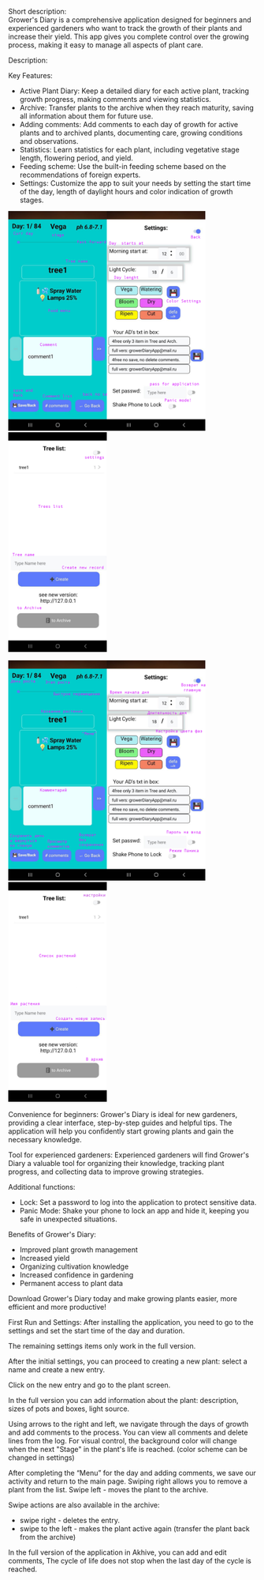 Short description:<br>
Grower's Diary is a comprehensive application designed for beginners and experienced gardeners who want to track the growth of their plants and increase their yield. This app gives you complete control over the growing process, making it easy to manage all aspects of plant care.

Description:

Key Features:
* Active Plant Diary: Keep a detailed diary for each active plant, tracking growth progress, making comments and viewing statistics.
* Archive: Transfer plants to the archive when they reach maturity, saving all information about them for future use.
* Adding comments: Add comments to each day of growth for active plants and to archived plants, documenting care, growing conditions and observations.
* Statistics: Learn statistics for each plant, including vegetative stage length, flowering period, and yield.
* Feeding scheme: Use the built-in feeding scheme based on the recommendations of foreign experts.
* Settings: Customize the app to suit your needs by setting the start time of the day, length of daylight hours and color indication of growth stages.

<img src="1.eng_tree.png" width="200" /><img src="2.eng_settings.png" width="200" /><img src="3.eng_main.png" width="200" />


<img src="11.tree.png" width="200" /><img src="22.settings.png" width="200" /><img src="33.main.png" width="200" />

Convenience for beginners:
Grower's Diary is ideal for new gardeners, providing a clear interface, step-by-step guides and helpful tips. The application will help you confidently start growing plants and gain the necessary knowledge.

Tool for experienced gardeners:
Experienced gardeners will find Grower's Diary a valuable tool for organizing their knowledge, tracking plant progress, and collecting data to improve growing strategies.

Additional functions:
* Lock: Set a password to log into the application to protect sensitive data.
* Panic Mode: Shake your phone to lock an app and hide it, keeping you safe in unexpected situations.

Benefits of Grower's Diary:
* Improved plant growth management
* Increased yield
* Organizing cultivation knowledge
* Increased confidence in gardening
* Permanent access to plant data

Download Grower's Diary today and make growing plants easier, more efficient and more productive!


First Run and Settings:
After installing the application, you need to go to the settings and set the start time of the day and duration.

The remaining settings items only work in the full version.

After the initial settings, you can proceed to creating a new plant:
select a name and create a new entry.

Click on the new entry and go to the plant screen.

In the full version you can add information about the plant: description, sizes of pots and boxes, light source.

Using arrows to the right and left, we navigate through the days of growth and add comments to the process.
You can view all comments and delete lines from the log.
For visual control, the background color will change when the next "Stage" in the plant's life is reached.
(color scheme can be changed in settings)

After completing the “Menu” for the day and adding comments, we save our activity and return to the main page.
Swiping right allows you to remove a plant from the list.
Swipe left - moves the plant to the archive.

Swipe actions are also available in the archive:
- swipe right - deletes the entry.
- swipe to the left - makes the plant active again (transfer the plant back from the archive)

In the full version of the application in Akhive, you can add and edit comments,
The cycle of life does not stop when the last day of the cycle is reached.
